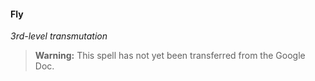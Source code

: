 #### Fly
<!-- markdownlint-disable-next-line no-emphasis-as-heading -->
_3rd-level transmutation_

> **Warning:**
> This spell has not yet been transferred from the Google Doc.
